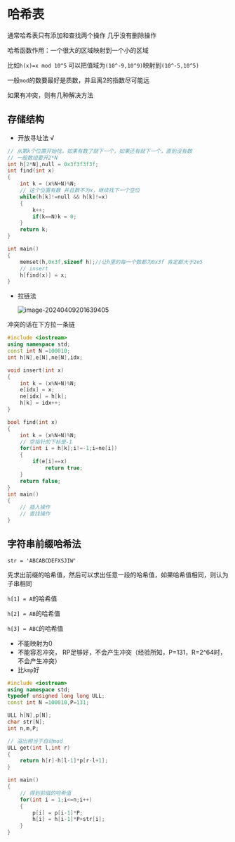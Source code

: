 # 哈希表

通常哈希表只有添加和查找两个操作 几乎没有删除操作

哈希函数作用：一个很大的区域映射到一个小的区域

比如`h(x)=x mod 10^5`  可以把值域为`(10^-9,10^9)`映射到`(10^-5,10^5)`

一般`mod`的数要最好是质数，并且离2的指数尽可能远

如果有冲突，则有几种解决方法

## 存储结构

* 开放寻址法 √

```cpp
// 从第k个位置开始找，如果有数了就下一个，如果还有就下一个，直到没有数
// 一般数组要开2*N
int h[2*N],null = 0x3f3f3f3f;
int find(int x)
{
    int k = (x%N+N)%N;
    // 这个位置有数 并且数不为x，继续找下一个空位
    while(h[k]!=null && h[k]!=x)
    {
        k++;
        if(k==N)k = 0;
    }
    return k;
}

int main()
{
    memset(h,0x3f,sizeof h);//让h里的每一个数都为0x3f 肯定都大于2e5
    // insert
    h[find(x)] = x;
}
```

* 拉链法

  ![image-20240409201639405](C:/Users/HUAWEI/AppData/Roaming/Typora/typora-user-images/image-20240409201639405.png)

冲突的话在下方拉一条链

```cpp
#include <iostream>
using namespace std;
const int N =100010;
int h[N],e[N],ne[N],idx;

void insert(int x)
{
    int k = (x%N+N)%N;
    e[idx] = x;
    ne[idx] = h[k];
    h[k] = idx++;
}

bool find(int x)
{
    int k = (x%N+N)%N;
    // 空指针的下标是-1
    for(int i = h[k];i!=-1;i=ne[i])
    {
        if(e[i]==x)
            return true;
    }
    return false;
}
int main()
{
    // 插入操作
    // 查找操作
}
```



## 字符串前缀哈希法

`str = 'ABCABCDEFXSJIW'`

先求出前缀的哈希值，然后可以求出任意一段的哈希值，如果哈希值相同，则认为子串相同

`h[1] = A`的哈希值

`h[2] = AB`的哈希值

`h[3] = ABC`的哈希值

* 不能映射为0
* 不能容忍冲突， RP足够好，不会产生冲突（经验所知，P=131，R=2^64时，不会产生冲突）
* 比`kmp`好

```cpp
#include <iostream>
using namespace std;
typedef unsigned long long ULL;
const int N =100010,P=131;

ULL h[N],p[N];
char str[N];
int n,m,P;

// 溢出相当于自动mod
ULL get(int l,int r)
{
    return h[r]-h[l-1]*p[r-l+1];
}

int main()
{
    // 得到前缀的哈希值
    for(int i = 1;i<=n;i++)
    {
        p[i] = p[i-1]*P;
        h[i] = h[i-1]*P+str[i];
    }	
}
```


